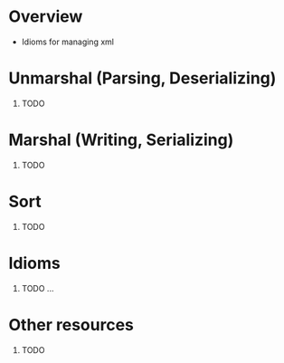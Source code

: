 # Overview
- Idioms for managing xml


# Unmarshal (Parsing, Deserializing)
1. TODO


# Marshal (Writing, Serializing)
1. TODO


# Sort
1. TODO


# Idioms
1. TODO ...


# Other resources
1. TODO